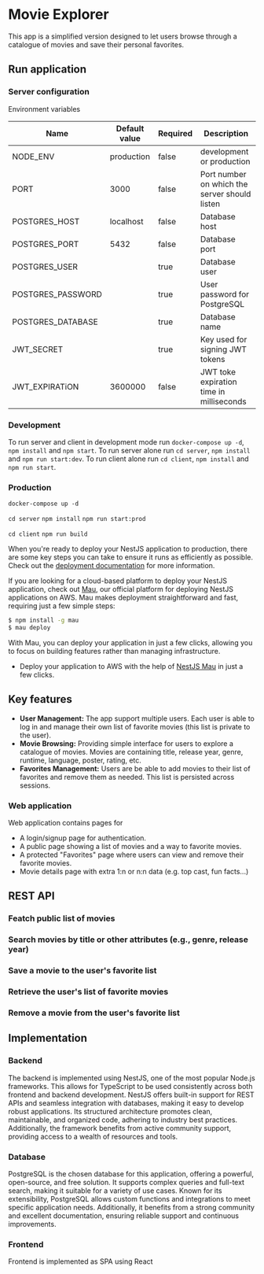 # Movie Explorer

This app is a simplified version designed to let users browse through a catalogue of
movies and save their personal favorites.

## Run application

### Server configuration

Environment variables

| Name              | Default value | Required  | Description                                   |
|-----------------  |---------------|-----------|-----------------------------------------------|
| NODE_ENV          | production    | false     | development or production                     |           
| PORT              | 3000          | false     | Port number on which the server should listen |
| POSTGRES_HOST     | localhost     | false     | Database host                                 |
| POSTGRES_PORT     | 5432          | false     | Database port                                 |
| POSTGRES_USER     |               | true      | Database user                                 |
| POSTGRES_PASSWORD |               | true      | User password for PostgreSQL                  |
| POSTGRES_DATABASE |               | true      | Database name                                 |
| JWT_SECRET        |               | true      | Key used for signing JWT tokens               |
| JWT_EXPIRATiON    | 3600000       | false     | JWT toke expiration time in milliseconds      |

### Development
To run server and client in development mode run `docker-compose up -d`, `npm install` and `npm start`.
To run server alone run `cd server`, `npm install` and `npm run start:dev`.
To run client alone run `cd client`, `npm install` and `npm run start`.


### Production
`docker-compose up -d`

`cd server`
`npm install`
`npm run start:prod`

`cd client`
`npm run build`



When you're ready to deploy your NestJS application to production, there are some key steps you can take to ensure it runs as efficiently as possible. Check out the [deployment documentation](https://docs.nestjs.com/deployment) for more information.

If you are looking for a cloud-based platform to deploy your NestJS application, check out [Mau](https://mau.nestjs.com), our official platform for deploying NestJS applications on AWS. Mau makes deployment straightforward and fast, requiring just a few simple steps:

```bash
$ npm install -g mau
$ mau deploy
```

With Mau, you can deploy your application in just a few clicks, allowing you to focus on building features rather than managing infrastructure.
- Deploy your application to AWS with the help of [NestJS Mau](https://mau.nestjs.com) in just a few clicks.



## Key features
- **User Management:** The app support multiple users. Each user is able to log in and manage their own list of favorite movies (this list is private to the user).
- **Movie Browsing:** Providing simple interface for users to explore a catalogue of movies. Movies are containing title, release year, genre, runtime, language, poster,
rating, etc.
- **Favorites Management:** Users are be able to add movies to their list of favorites and remove them as needed. This list is persisted across sessions.

### Web application
Web application contains pages for
- A login/signup page for authentication.
- A public page showing a list of movies and a way to favorite movies.
- A protected "Favorites" page where users can view and remove their
favorite movies.
- Movie details page with extra 1:n or n:n data (e.g. top cast, fun facts...)

## REST API

### Featch public list of movies

### Search movies by title or other attributes (e.g., genre, release year)

### Save a movie to the user's favorite list

### Retrieve the user's list of favorite movies

### Remove a movie from the user's favorite list


## Implementation

### Backend
The backend is implemented using NestJS, one of the most popular Node.js frameworks. This allows for TypeScript to be used consistently across both frontend and backend development. NestJS offers built-in support for REST APIs and seamless integration with databases, making it easy to develop robust applications. Its structured architecture promotes clean, maintainable, and organized code, adhering to industry best practices. Additionally, the framework benefits from active community support, providing access to a wealth of resources and tools.

### Database

PostgreSQL is the chosen database for this application, offering a powerful, open-source, and free solution. It supports complex queries and full-text search, making it suitable for a variety of use cases. Known for its extensibility, PostgreSQL allows custom functions and integrations to meet specific application needs. Additionally, it benefits from a strong community and excellent documentation, ensuring reliable support and continuous improvements.

### Frontend
Frontend is implemented as SPA using React
